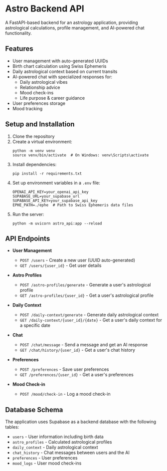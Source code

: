 # Astro Backend API

A FastAPI-based backend for an astrology application, providing astrological calculations, profile management, and AI-powered chat functionality.

## Features

- User management with auto-generated UUIDs
- Birth chart calculation using Swiss Ephemeris
- Daily astrological context based on current transits
- AI-powered chat with specialized responses for:
  - Daily astrological vibes
  - Relationship advice
  - Mood check-ins
  - Life purpose & career guidance
- User preferences storage
- Mood tracking

## Setup and Installation

1. Clone the repository
2. Create a virtual environment:
   ```
   python -m venv venv
   source venv/bin/activate  # On Windows: venv\Scripts\activate
   ```
3. Install dependencies:
   ```
   pip install -r requirements.txt
   ```
4. Set up environment variables in a `.env` file:
   ```
   OPENAI_API_KEY=your_openai_api_key
   SUPABASE_URL=your_supabase_url
   SUPABASE_API_KEY=your_supabase_api_key
   EPHE_PATH=./ephe  # Path to Swiss Ephemeris data files
   ```
5. Run the server:
   ```
   python -m uvicorn astro_api:app --reload
   ```

## API Endpoints

- **User Management**
  - `POST /users` - Create a new user (UUID auto-generated)
  - `GET /users/{user_id}` - Get user details

- **Astro Profiles**
  - `POST /astro-profiles/generate` - Generate a user's astrological profile
  - `GET /astro-profiles/{user_id}` - Get a user's astrological profile

- **Daily Context**
  - `POST /daily-context/generate` - Generate daily astrological context
  - `GET /daily-context/{user_id}/{date}` - Get a user's daily context for a specific date

- **Chat**
  - `POST /chat/message` - Send a message and get an AI response
  - `GET /chat/history/{user_id}` - Get a user's chat history

- **Preferences**
  - `POST /preferences` - Save user preferences
  - `GET /preferences/{user_id}` - Get a user's preferences

- **Mood Check-in**
  - `POST /mood/check-in` - Log a mood check-in

## Database Schema

The application uses Supabase as a backend database with the following tables:

- `users` - User information including birth data
- `astro_profiles` - Calculated astrological profiles 
- `daily_context` - Daily astrological context
- `chat_history` - Chat messages between users and the AI
- `preferences` - User preferences
- `mood_logs` - User mood check-ins
